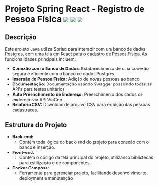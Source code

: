 # Projeto Spring React - Registro de Pessoa Física <img src="https://img.shields.io/badge/spring-%236DB33F.svg?style=for-the-badge&logo=spring&logoColor=white"> <img src="https://img.shields.io/badge/react-%2320232a.svg?style=for-the-badge&logo=react&logoColor=%2361DAFB"> <img src="https://img.shields.io/badge/postgres-%23316192.svg?style=for-the-badge&logo=postgresql&logoColor=white">

 
## Descrição
Este projeto Java utiliza Spring para interagir com um banco de dados Postgres, com uma tela em React para o cadastro de Pessoa Física. As funcionalidades principais incluem:

* **Conexão com o Banco de Dados:** Estabelecimento de uma conexão segura e eficiente com o banco de dados Postgres
* **Insersão de Pessoa Física:** Adição de novas pessoas ao banco
* **Documentação:** Documentação usando Swagger possuindo todas as API's para testes unitários
* **Auto Preenchimento de Endereço:** Preenchimento dos dados de endereço via API ViaCep
* **Relatório CSV:** Download de arquivo CSV para exibição das pessoas cadastradas.

## Estrutura do Projeto
* **Back-end:**
  * Contém toda lógica do back-end do projeto para conexão com o banco e inserção.
* **Front-end:**
  * Contém o código da tela principal do projeto, utilizando bibliotecas para estilização e de componentes.
* **Docker Compose:**
  * Ferramenta para gerenciar projeto, facilitando desenvolvimento, deployment e manutenção
